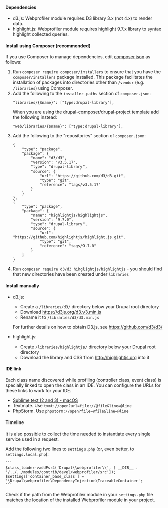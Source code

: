 #### Dependencies
- d3.js: Webprofiler module requires D3 library 3.x (not 4.x) to render data.
- highlight.js: Webprofiler module requires highlight 9.7.x library to syntax highlight collected queries.

#### Install using Composer (recommended)
If you use Composer to manage dependencies, edit [composer.json](composer.json) as follows:

1. Run `composer require composer/installers` to ensure that you have the `composer/installers` package installed. This package facilitates the installation of packages into directories other than `/vendor` (e.g. `/libraries`) using Composer.
1. Add the following to the `installer-paths` section of `composer.json`:
    ```
    "libraries/{$name}": ["type:drupal-library"],
    ```
    When you are using the drupal-composer/drupal-project template add the following instead:
    ```
    "web/libraries/{$name}": ["type:drupal-library"],
    ```
1. Add the following to the "repositories" section of `composer.json`:
    ```
    {
        "type": "package",
        "package": {
            "name": "d3/d3",
            "version": "v3.5.17",
            "type": "drupal-library",
            "source": {
                "url": "https://github.com/d3/d3.git",
                "type": "git",
                "reference": "tags/v3.5.17"
            }
        }
    },
    {
        "type": "package",
        "package": {
            "name": "highlightjs/highlightjs",
            "version": "9.7.0",
            "type": "drupal-library",
            "source": {
                "url": "https://github.com/highlightjs/highlight.js.git",
                "type": "git",
                "reference": "tags/9.7.0"
            }
        }
    }
    ```
1. Run `composer require d3/d3 hihglightjs/highlightjs` - you should find that new directories have been created
under `libraries`

#### Install manually

- d3.js:

  - Create a `/libraries/d3/` directory below your Drupal root directory
  - Download https://d3js.org/d3.v3.min.js
  - Rename it to `/libraries/d3/d3.min.js`

  For further details on how to obtain D3.js, see https://github.com/d3/d3/

- highlight.js:

  - Create `/libraries/highlightjs/` directory below your Drupal root directory
  - Download the library and CSS from http://highlightjs.org into it

#### IDE link

Each class name discovered while profiling (controller class, event class) is specially linked to open the class in
an IDE. You can configure the URLs for these links to work for your IDE.

- [Sublime text (2 and 3) - macOS](https://github.com/dhoulb/subl)
- Textmate. Use `txmt://open?url=file://@file&line=@line`
- PhpStorm. Use `phpstorm://open?file=@file&line=@line`

#### Timeline

It is also possible to collect the time needed to instantiate every single service used in a request.

Add the following two lines to `settings.php` (or, even better, to `settings.local.php`):

    ```
    $class_loader->addPsr4('Drupal\\webprofiler\\', [ __DIR__ . '/../../modules/contrib/devel/webprofiler/src']);
    $settings['container_base_class'] = '\Drupal\webprofiler\DependencyInjection\TraceableContainer';
    ```

Check if the path from the Webprofiler module in your `settings.php` file matches the location of the installed Webprofiler module in your project.

